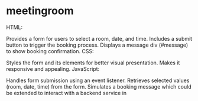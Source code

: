 # meetingroom

HTML:

Provides a form for users to select a room, date, and time.
Includes a submit button to trigger the booking process.
Displays a message div (#message) to show booking confirmation.
CSS:

Styles the form and its elements for better visual presentation.
Makes it responsive and appealing.
JavaScript:

Handles form submission using an event listener.
Retrieves selected values (room, date, time) from the form.
Simulates a booking message which could be extended to interact with a backend service in 
